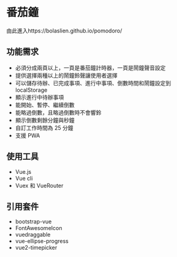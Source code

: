 # 番茄鐘
由此進入https://bolaslien.github.io/pomodoro/

## 功能需求
* 必須分成兩頁以上，一頁是番茄鐘計時器，一頁是鬧鐘聲音設定
* 提供選擇兩種以上的鬧鐘鈴聲讓使用者選擇
* 可以儲存待辦、已完成事項、進行中事項、倒數時間和鬧鐘設定到 localStorage
* 顯示進行中待辦事項
* 能開始、暫停、繼續倒數
* 能略過倒數，且略過倒數時不會響鈴
* 顯示倒數剩餘分鐘與秒鐘
* 自訂工作時間為 25 分鐘
* 支援 PWA

## 使用工具
* Vue.js
* Vue cli
* Vuex 和 VueRouter

## 引用套件
* bootstrap-vue
* FontAwesomeIcon
* vuedraggable
* vue-ellipse-progress
* vue2-timepicker
